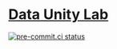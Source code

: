 # [Data Unity Lab](https://data-unity-lab.netlify.app/)

[![pre-commit.ci status](https://results.pre-commit.ci/badge/github/dataunitylab/dataunitylab-site/main.svg)](https://results.pre-commit.ci/latest/github/dataunitylab/dataunitylab-site/main)
